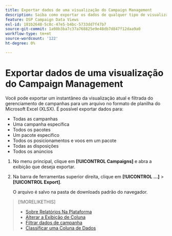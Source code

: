 ```yaml
---
title: Exportar dados de uma visualização do Campaign Management
description: Saiba como exportar os dados de qualquer tipo de visualização de gerenciamento de campanha para um arquivo de planilha.
feature: DSP Campaign Data Views
exl-id: 181b2648-5c8c-47e5-b4bc-5733dd7f47b7
source-git-commit: 1a98b3ba7c37a768825e9e48db7d847f12daa9a0
workflow-type: tm+mt
source-wordcount: '122'
ht-degree: 0%

---
```


# Exportar dados de uma visualização do Campaign Management

Você pode exportar um instantâneo da visualização atual e filtrada do gerenciamento de campanhas para um arquivo no formato de planilha do Microsoft Excel (XLSX). É possível exportar dados para:

* Todas as campanhas
* Uma campanha específica
* Todos os pacotes
* Um pacote específico
* Todos os posicionamentos e voos em um pacote
* Todas as disposições
* Todos os anúncios

1. No menu principal, clique em **[!UICONTROL Campaigns]** e abra a exibição que deseja exportar.

1. Na barra de ferramentas superior direita, clique em  **[!UICONTROL ...]** > **[!UICONTROL Export]**.

   O arquivo é salvo na pasta de downloads padrão do navegador.

>[!MORELIKETHIS]
>
>* [Sobre Relatórios Na Plataforma](campaign-reports-about.md)
>* [Alterar a Exibição de Coluna](column-view-change.md)
>* [Filtrar dados de campanha](campaign-data-filter.md)
>* [Classificar uma Coluna de Dados](campaign-data-sort.md)

